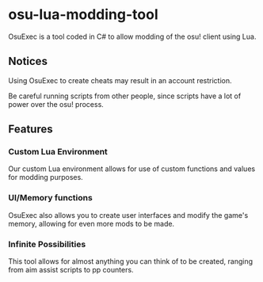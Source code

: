 # osu-lua-modding-tool
OsuExec is a tool coded in C# to allow modding of the osu! client using Lua. 

## Notices
Using OsuExec to create cheats may result in an account restriction.

Be careful running scripts from other people, since scripts have a lot of power over the osu! process.

## Features
### Custom Lua Environment
Our custom Lua environment allows for use of custom functions and values for modding purposes.

### UI/Memory functions
OsuExec also allows you to create user interfaces and modify the game's memory, allowing for even more mods to be made.

### Infinite Possibilities 
This tool allows for almost anything you can think of to be created, ranging from aim assist scripts to pp counters.

